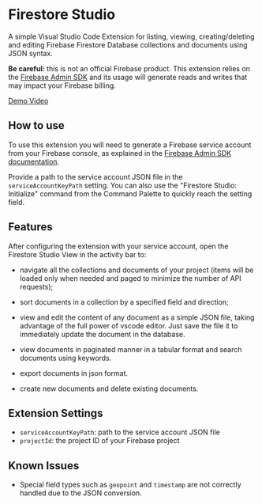 # Firestore Studio

A simple Visual Studio Code Extension for listing, viewing, creating/deleting and editing Firebase Firestore Database collections and documents using JSON syntax.

**Be careful:** this is not an official Firebase product. This extension relies on the [Firebase Admin SDK](https://firebase.google.com/docs/admin/setup) and its usage will generate reads and writes that may impact your Firebase billing.

[Demo Video](https://youtu.be/CaDOCA5DG-k)

## How to use

To use this extension you will need to generate a Firebase service account from your Firebase console, as explained in the [Firebase Admin SDK documentation](https://firebase.google.com/docs/admin/setup#set-up-project-and-service-account).

Provide a path to the service account JSON file in the `serviceAccountKeyPath` setting. You can also use the "Firestore Studio: Initialize" command from the Command Palette to quickly reach the setting field.

## Features

After configuring the extension with your service account, open the Firestore Studio View in the activity bar to:

- navigate all the collections and documents of your project (items will be loaded only when needed and paged to minimize the number of API requests);

- sort documents in a collection by a specified field and direction;

- view and edit the content of any document as a simple JSON file, taking advantage of the full power of vscode editor. Just save the file it to immediately update the document in the database.

- view documents in paginated manner in a tabular format and search documents using keywords.

- export documents in json format.

- create new documents and delete existing documents.

## Extension Settings

- `serviceAccountKeyPath`: path to the service account JSON file
- `projectId`: the project ID of your Firebase project

## Known Issues

- Special field types such as `geopoint` and `timestamp` are not correctly handled due to the JSON conversion.

